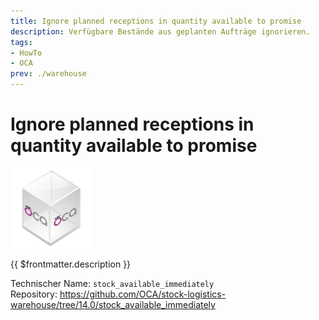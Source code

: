 ```yaml
---
title: Ignore planned receptions in quantity available to promise
description: Verfügbare Bestände aus geplanten Aufträge ignorieren.
tags:
- HowTo
- OCA
prev: ./warehouse
---
```

# Ignore planned receptions in quantity available to promise
![icon_oca_app](attachments/icon_oca_app.png)

{{ $frontmatter.description }}

Technischer Name: `stock_available_immediately`\
Repository: <https://github.com/OCA/stock-logistics-warehouse/tree/14.0/stock_available_immediately>
